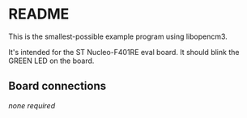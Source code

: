 # README

This is the smallest-possible example program using libopencm3.

It's intended for the ST Nucleo-F401RE eval board. It should blink
the GREEN LED on the board.

## Board connections

*none required*
